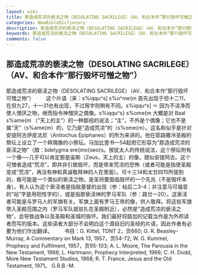 ```yaml
---
layout: wiki
title: 那造成荒凉的亵渎之物（DESOLATING SACRILEGE）（AV、和合本作“那行毁坏可憎之物”）
categories: NewBibleDictionary
description: 那造成荒凉的亵渎之物（DESOLATING SACRILEGE）（AV、和合本作“那行毁坏可憎之物”）
keywords: 那造成荒凉的亵渎之物（DESOLATING SACRILEGE）（AV、和合本作“那行毁坏可憎之物”）
comments: false
---
```


## 那造成荒凉的亵渎之物（DESOLATING SACRILEGE）（AV、和合本作“那行毁坏可憎之物”）



那造成荒凉的亵渎之物（DESOLATING SACRILEGE）（AV、和合本作“那行毁坏可憎之物”）
　　这个片语（来：s%iqqu^s] s%o^me{m 首先出现于但十二11，在但九27，十一31也有出现，不过用字则稍有不同。s%iqqu^s] ＝ 因为不洁净而使人憎厌之物，继而指令神憎厌之偶像。s%iqqu^s} s%ome{m 大概是对 Baal s%ame{m （“天上的主”）的一种鄙视的说法；“主”，不外是个偶像；它也不是属“天”（s%ame{m）的，它乃是“造成荒凉”的（s%ome{m）。这名称似乎是针对安提阿古伊皮法尼（Antiochus Epiphanes）的所为来讲的。他在耶路撒冷圣殿的祭坛上设立了一个拜偶像的小祭坛。马加比壹书一54起把它形容为“那造成荒凉的亵渎之物”（腊：bdelygma ere{mo{seo{s。按犹太人的传统说法，这个祭坛附有一个像──几乎可以肯定那是宙斯（Zeus，天上的主）的像，貌似安提阿古。这个可憎者造成“荒凉”，即并非引致毁坏，而是带来荒凉的恐怖（或者可能是指使圣殿变成“荒凉”，再没有神和真诚敬拜神的人在里面）。可十三14和太廿四15所提到的，极可能是一个类似的亵渎之物，是圣将要面临毁坏的一个先兆（不是毁坏本身）。有人认为这个亵渎者是指敌基督的出现（参：帖后二3-4；并注意马可福音的“站”字是用阳性字的），或是指那亵渎神的罗马军队（参：路廿一20）。这亵渎者可能是与罗马人的军旗有关。军旗上面有罗马王帝的像，供人敬拜。将这些军旗带入圣殿范围之内（罗马军队就驻扎在圣殿附近），必然是“造成荒凉的亵渎之物”，会导致战争以及圣殿和圣城的毁坏。我们最好将路加的记载当作是为外邦读者而写的版本。这些读者大部分不会明白这个源自旧约圣经的片语，因此作者有必要为他们作出翻译。
　　书目：G. Kittel, TDNT 2，页660; G. R. Beasley-Murray, A Commentary on Mark 13, 1957，页54-72; W. G. Kummel, Prophecy and Fulfilment, 1957，页95-103; A. L. Moore, The Parousia in the New Testament, 1966;
L. Hartmann, Prophecy Interpreted,
1966; C. H. Dodd, More New Testament
Studies, 1968; R. T. France, Jesus
and the Old Testament, 1971。
G.R.B.-M.




